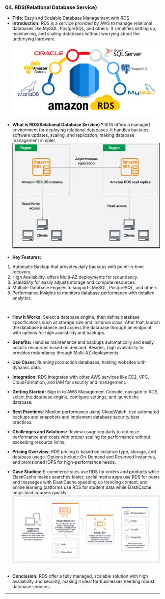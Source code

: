 ### 04. RDS(Relational Database Service)

* **Title:** Easy and Scalable Database Management with RDS
&nbsp;
* **Introduction:**
RDS is a service provided by AWS to manage relational databases like MySQL, PostgreSQL, and others. It simplifies setting up, maintaining, and scaling databases without worrying about the underlying hardware.
![alt text](<Assets/RDS- 3.png>)
&nbsp;
* **What is RDS(Relational Database Service) ?**
RDS offers a managed environment for deploying relational databases. It handles backups, software updates, scaling, and replication, making database management simpler.
![alt text](<Assets/RDS- 1.png>)
&nbsp;
* **Key Features:**
1. Automatic Backup that provides daily backups with point-in-time recovery.
2. High Availability, offers Multi-AZ deployments for redundancy.
3. Scalability for easily adjusts storage and compute resources.
4. Multiple Database Engines to supports MySQL, PostgreSQL, and others.
5. Performance Insights to monitors database performance with detailed analytics.

&nbsp;
* **How It Works:**
Select a database engine, then define database specifications such as storage size and instance class. After that, launch the database instance and access the database through an endpoint, with options for high availability and backups.
&nbsp;
* **Benefits:**
Handles maintenance and backups automatically and easily adjusts resources based on demand. Besides, high availability to provides redundancy through Multi-AZ deployments.
&nbsp;
* **Use Cases:**
Running production databases, hosting websites with dynamic data.
&nbsp;

* **Integration:**
RDS integrates with other AWS services like EC2, VPC, CloudFormation, and IAM for security and management.
&nbsp;
* **Getting Started:**
Sign in to AWS Management Console, navigate to RDS, select the database engine, configure settings, and launch the database.
&nbsp;
* **Best Practices:**
Monitor performance using CloudWatch, use automated backups and snapshots and implement database security best practices.
&nbsp;
* **Challenges and Solutions:**
Review usage regularly to optimize performance and costs with proper scaling for performance without exceeding resource limits.
&nbsp;
* **Pricing Overview:**
RDS pricing is based on instance type, storage, and database usage. Options include On-Demand and Reserved Instances, and provisioned IOPS for high-performance needs.
&nbsp;
* **Case Studies:**
E-commerce sites use RDS for orders and products while ElastiCache makes searches faster, social media apps use RDS for posts and messages with ElastiCache speeding up trending content, and online learning platforms use RDS for student data while ElastiCache helps load courses quickly.
![alt text](<Assets/RDS- 2.png>)
&nbsp;
* **Conclusion:**
RDS offer a fully managed, scalable solution with high availability and security, making it ideal for businesses needing robust database services.
****